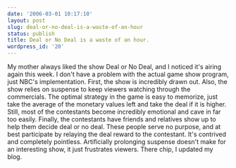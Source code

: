 ```yaml
---
date: '2006-03-01 10:17:10'
layout: post
slug: deal-or-no-deal-is-a-waste-of-an-hour
status: publish
title: Deal or No Deal is a waste of an hour.
wordpress_id: '20'
---
```


My mother always liked the show Deal or No Deal, and I noticed it's airing again this week. I don't have a problem with the actual game show program, just NBC's implementation. First, the show is incredibly drawn out. Also, the show relies on suspense to keep viewers watching through the commercials. The optimal strategy in the game is easy to memorize, just take the average of the monetary values left and take the deal if it is higher. Still, most of the contestants become incredibly emotional and cave in far too easily. Finally, the contestants have friends and relatives show up to help them decide deal or no deal. These people serve no purpose, and at best participate by relaying the deal reward to the contestant. It's contrived and completely pointless. Artificially prolonging suspense doesn't make for an interesting show, it just frustrates viewers. There chip, I updated my blog.

